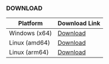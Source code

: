 ### DOWNLOAD
| Platform      | Download Link |
|---------------|---------------|
| Windows (x64) | [Download](https://github.com/chelaxian/FreeNetCalc/actions/runs/13061869223/artifacts/2513577024) |
| Linux (amd64) | [Download](https://github.com/chelaxian/FreeNetCalc/actions/runs/13061869223/artifacts/2513575357) |
| Linux (arm64) | [Download](https://github.com/chelaxian/FreeNetCalc/actions/runs/13061869223/artifacts/2513575167) |
